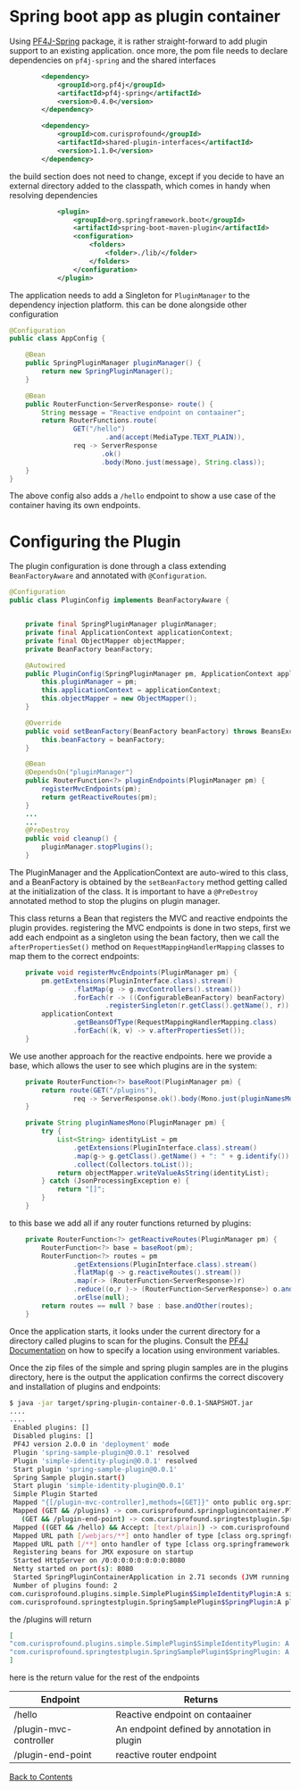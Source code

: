 # Spring boot app as plugin container

Using [PF4J-Spring]() package, it is rather straight-forward to add plugin support to an existing application. once more, the pom file needs to declare
dependencies on ```pf4j-spring``` and the shared interfaces

```xml
        <dependency>
            <groupId>org.pf4j</groupId>
            <artifactId>pf4j-spring</artifactId>
            <version>0.4.0</version>
        </dependency>

        <dependency>
            <groupId>com.curisprofound</groupId>
            <artifactId>shared-plugin-interfaces</artifactId>
            <version>1.1.0</version>
        </dependency>
```

the build section does not need to change, except if you decide to have an external directory added to the classpath, which comes in handy when resolving dependencies

```xml
			<plugin>
				<groupId>org.springframework.boot</groupId>
				<artifactId>spring-boot-maven-plugin</artifactId>
				<configuration>
					<folders>
						<folder>./lib/</folder>
					</folders>
				</configuration>
			</plugin>
```

The application needs to add a Singleton for ```PluginManager``` to the dependency injection platform. this can be done alongside other configuration

```java
@Configuration
public class AppConfig {

    @Bean
    public SpringPluginManager pluginManager() {
        return new SpringPluginManager();
    }

    @Bean
    public RouterFunction<ServerResponse> route() {
        String message = "Reactive endpoint on contaainer";
        return RouterFunctions.route(
                GET("/hello")
                        .and(accept(MediaType.TEXT_PLAIN)),
                req -> ServerResponse
                       .ok()
                       .body(Mono.just(message), String.class));
    }
}
```

The above config also adds a ```/hello``` endpoint to show a use case of the container having its own endpoints.

# Configuring the Plugin

The plugin configuration is done through a class extending ```BeanFactoryAware``` and annotated with ```@Configuration```.

```java
@Configuration
public class PluginConfig implements BeanFactoryAware {


    private final SpringPluginManager pluginManager;
    private final ApplicationContext applicationContext;
    private final ObjectMapper objectMapper;
    private BeanFactory beanFactory;

    @Autowired
    public PluginConfig(SpringPluginManager pm, ApplicationContext applicationContext) {
        this.pluginManager = pm;
        this.applicationContext = applicationContext;
        this.objectMapper = new ObjectMapper();
    }

    @Override
    public void setBeanFactory(BeanFactory beanFactory) throws BeansException {
        this.beanFactory = beanFactory;
    }

    @Bean
    @DependsOn("pluginManager")
    public RouterFunction<?> pluginEndpoints(PluginManager pm) {
        registerMvcEndpoints(pm);
        return getReactiveRoutes(pm);
    }
    ...
    ...
    @PreDestroy
    public void cleanup() {
        pluginManager.stopPlugins();
    }
```

The PluginManager and the ApplicationContext are auto-wired to this class, and a BeanFactory is obtained by the ```setBeanFactory``` method getting called at the initialization of the class. It is important to have a ```@PreDestroy``` annotated method to stop the plugins on plugin manager. 

This class returns a Bean that registers the MVC and reactive endpoints the plugin provides. registering the MVC endpoints is done in two steps, first we add each endpoint as a singleton using the bean factory, then we call the ```afterPropertiesSet()``` method on ```RequestMappingHandlerMapping``` classes to map them to the correct endpoints:

```java
    private void registerMvcEndpoints(PluginManager pm) {
        pm.getExtensions(PluginInterface.class).stream()
                .flatMap(g -> g.mvcControllers().stream())
                .forEach(r -> ((ConfigurableBeanFactory) beanFactory)
                        .registerSingleton(r.getClass().getName(), r));
        applicationContext
                .getBeansOfType(RequestMappingHandlerMapping.class)
                .forEach((k, v) -> v.afterPropertiesSet());
    }
```

We use another approach for the reactive endpoints. here we provide a base, which allows the user to see which plugins are in the system:

```java
    private RouterFunction<?> baseRoot(PluginManager pm) {
        return route(GET("/plugins"),
                req -> ServerResponse.ok().body(Mono.just(pluginNamesMono(pm)), String.class));
    }

    private String pluginNamesMono(PluginManager pm) {
        try {
            List<String> identityList = pm
                .getExtensions(PluginInterface.class).stream()
                .map(g-> g.getClass().getName() + ": " + g.identify())
                .collect(Collectors.toList());
            return objectMapper.writeValueAsString(identityList);
        } catch (JsonProcessingException e) {
            return "[]";
        }
    }

```

to this base we add all if any router functions returned by plugins:

```java
    private RouterFunction<?> getReactiveRoutes(PluginManager pm) {
        RouterFunction<?> base = baseRoot(pm);
        RouterFunction<?> routes = pm
                .getExtensions(PluginInterface.class).stream()
                .flatMap(g -> g.reactiveRoutes().stream())
                .map(r-> (RouterFunction<ServerResponse>)r)
                .reduce((o,r )-> (RouterFunction<ServerResponse>) o.andOther(r))
                .orElse(null);
        return routes == null ? base : base.andOther(routes);
    }
```

Once the application starts, it looks under the current directory for a directory called plugins to scan for the plugins. Consult the [PF4J Documentation][] on how to specify a location using environment variables. 

Once the zip files of the simple and spring plugin samples are in the plugins directory, here is the output the application confirms the correct discovery and installation of plugins and endpoints:

```bash
$ java -jar target/spring-plugin-container-0.0.1-SNAPSHOT.jar
....
....
 Enabled plugins: []
 Disabled plugins: []
 PF4J version 2.0.0 in 'deployment' mode
 Plugin 'spring-sample-plugin@0.0.1' resolved
 Plugin 'simple-identity-plugin@0.0.1' resolved
 Start plugin 'spring-sample-plugin@0.0.1'
 Spring Sample plugin.start()
 Start plugin 'simple-identity-plugin@0.0.1'
 Simple Plugin Started
 Mapped "{[/plugin-mvc-controller],methods=[GET]}" onto public org.springframework.http.ResponseEntity<java.lang.String> com.curisprofound.springtestplugin.PluginController.greetMVC()
 Mapped (GET && /plugins) -> com.curisprofound.springplugincontainer.PluginConfig$$Lambda$238/90205195@1c72da34
   (GET && /plugin-end-point) -> com.curisprofound.springtestplugin.SpringSamplePlugin$SpringPlugin$2$$Lambda$243/280265505@6b0c2d26
 Mapped ((GET && /hello) && Accept: [text/plain]) -> com.curisprofound.springplugincontainer.AppConfig$$Lambda$244/1161667116@6e38921c
 Mapped URL path [/webjars/**] onto handler of type [class org.springframework.web.reactive.resource.ResourceWebHandler]
 Mapped URL path [/**] onto handler of type [class org.springframework.web.reactive.resource.ResourceWebHandler]
 Registering beans for JMX exposure on startup
 Started HttpServer on /0:0:0:0:0:0:0:0:8080
 Netty started on port(s): 8080
 Started SpringPluginContainerApplication in 2.71 seconds (JVM running for 3.192)
 Number of plugins found: 2
com.curisprofound.plugins.simple.SimplePlugin$SimpleIdentityPlugin:A simple plugin with no dependency on Spring
com.curisprofound.springtestplugin.SpringSamplePlugin$SpringPlugin:A plugin using Spring framework
```

the /plugins will return

```json
[
"com.curisprofound.plugins.simple.SimplePlugin$SimpleIdentityPlugin: A simple plugin with no dependency on Spring",
"com.curisprofound.springtestplugin.SpringSamplePlugin$SpringPlugin: A plugin using Spring framework"
]
```

here is the return value for the rest of the endpoints

|Endpoint| Returns|
|--------|--------|
|/hello| Reactive endpoint on contaainer|
|/plugin-mvc-controller| An endpoint defined by annotation in plugin|
|/plugin-end-point| reactive router endpoint|


[Back to Contents](../../../#contents)

[PF4J Documentation]:https://pf4j.org/
